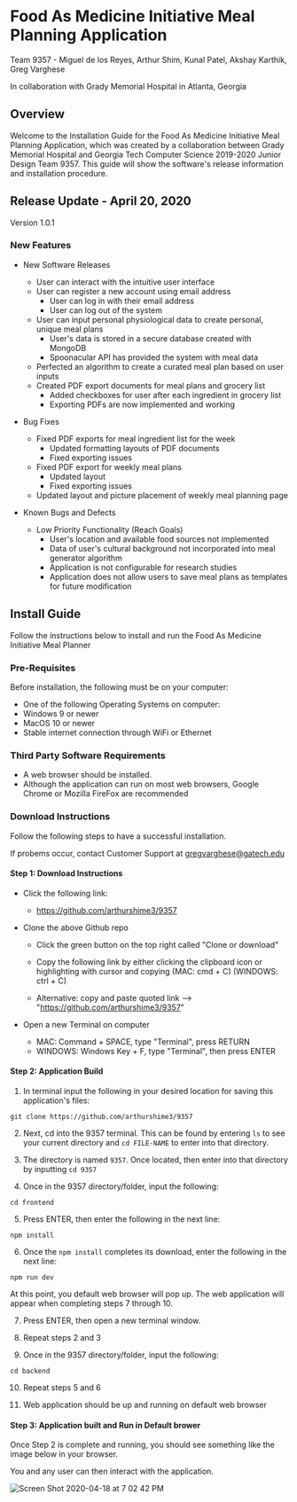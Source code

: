 # Food As Medicine Initiative Meal Planning Application
Team 9357 - Miguel de los Reyes, Arthur Shim, Kunal Patel, Akshay Karthik, Greg Varghese

In collaboration with Grady Memorial Hospital in Atlanta, Georgia

## Overview
Welcome to the Installation Guide for the Food As Medicine Initiative Meal Planning Application, which was created by a 
collaboration between Grady Memorial Hospital and Georgia Tech Computer Science 2019-2020 Junior Design Team 9357. This guide will show the software's release information and installation procedure. 

## Release Update - April 20, 2020
Version 1.0.1

### New Features
* New Software Releases
  * User can interact with the intuitive user interface
  * User can register a new account using email address
    * User can log in with their email address
    * User can log out of the system
  * User can input personal physiological data to create personal, unique meal plans
    * User's data is stored in a secure database created with MongoDB
    * Spoonacular API has provided the system with meal data
  * Perfected an algorithm to create a curated meal plan based on user inputs
  * Created PDF export documents for meal plans and grocery list
    * Added checkboxes for user after each ingredient in grocery list
    * Exporting PDFs are now implemented and working
  
* Bug Fixes
  * Fixed PDF exports for meal ingredient list for the week
    * Updated formatting layouts of PDF documents
    * Fixed exporting issues 
  * Fixed PDF export for weekly meal plans
    * Updated layout
    * Fixed exporting issues
  * Updated layout and picture placement of weekly meal planning page
  
* Known Bugs and Defects
  * Low Priority Functionality (Reach Goals)
    * User's location and available food sources not implemented
    * Data of user's cultural background not incorporated into meal generator algorithm
    * Application is not configurable for research studies
    * Application does not allow users to save meal plans as templates for future modification

## Install Guide
Follow the instructions below to install and run the Food As Medicine Initiative Meal Planner

### Pre-Requisites
Before installation, the following must be on your computer:
* One of the following Operating Systems on computer:
 * Windows 9 or newer
 * MacOS 10 or newer
* Stable internet connection through WiFi or Ethernet


### Third Party Software Requirements
* A web browser should be installed.
 * Although the application can run on most web browsers, Google Chrome or Mozilla FireFox are recommended


### Download Instructions
Follow the following steps to have a successful installation. 

If probems occur, contact Customer Support at gregvarghese@gatech.edu

#### Step 1: Download Instructions
* Click the following link:
  *  https://github.com/arthurshime3/9357
 
* Clone the above Github repo
  * Click the green button on the top right called "Clone or download"
  * Copy the following link by either clicking the clipboard icon or highlighting with cursor and copying (MAC: cmd + C) (WINDOWS: ctrl + C)
 
  * Alternative: copy and paste quoted link --> "https://github.com/arthurshime3/9357"
 
* Open a new Terminal on computer 
  * MAC: Command + SPACE, type "Terminal", press RETURN
  * WINDOWS: Windows Key + F, type "Terminal", then press ENTER

#### Step 2: Application Build

   1. In terminal input the following in your desired location for saving this application's files:
   ```
   git clone https://github.com/arthurshime3/9357
   ```
   2. Next, cd into the 9357 terminal. This can be found by entering `ls` to see your current directory and `cd FILE-NAME` to enter into that directory. 

   3. The directory is named `9357`. Once located, then enter into that directory by inputting `cd 9357`

   4. Once in the 9357 directory/folder, input the following:
   ```
   cd frontend
   ```
   5. Press ENTER, then enter the following in the next line:
   ```
   npm install

   ```
   6. Once the `npm install` completes its download, enter the following in the next line:
   ```
   npm run dev
   ```
   
   At this point, you default web browser will pop up. The web application will appear when completing steps 7 through 10.

   7. Press ENTER, then open a new terminal window.

   8. Repeat steps 2 and 3

   9. Once in the 9357 directory/folder, input the following:
   ```
   cd backend
   ```
   10. Repeat steps 5 and 6

   11. Web application should be up and running on default web browser

#### Step 3: Application built and Run in Default brower

Once Step 2 is complete and running, you should see something like the image below in your browser. 

You and any user can then interact with the application.

![Screen Shot 2020-04-18 at 7 02 42 PM](https://user-images.githubusercontent.com/46109868/79673414-82129980-81a7-11ea-8479-36583323bf01.png)
